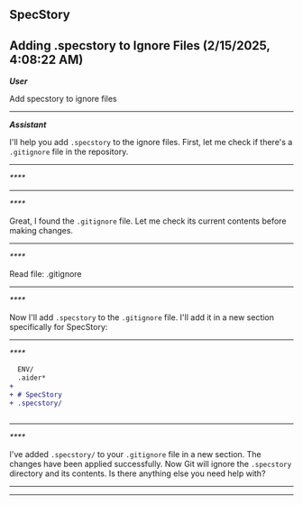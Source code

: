## SpecStory

## Adding .specstory to Ignore Files (2/15/2025, 4:08:22 AM)

_**User**_

Add specstory to ignore files

---

_**Assistant**_

I'll help you add `.specstory` to the ignore files. First, let me check if there's a `.gitignore` file in the repository.

---

_****_



---

_****_



Great, I found the `.gitignore` file. Let me check its current contents before making changes.

---

_****_

Read file: .gitignore

---

_****_



Now I'll add `.specstory` to the `.gitignore` file. I'll add it in a new section specifically for SpecStory:

---

_****_

```diff
  ENV/ 
  .aider*
+ 
+ # SpecStory
+ .specstory/
  
```

---

_****_



I've added `.specstory/` to your `.gitignore` file in a new section. The changes have been applied successfully. Now Git will ignore the `.specstory` directory and its contents. Is there anything else you need help with?

---



---

